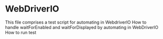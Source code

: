 # WebDriverIO
This file comprises a test script for automating in WebdriverIO
How to handle waitForEnabled and waitForDisplayed by automating in WebDriverIO
How to run test 
